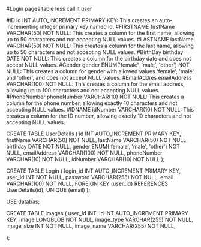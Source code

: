 #Login pages table less call it user

#ID
id INT AUTO_INCREMENT PRIMARY KEY: This creates an auto-incrementing integer primary key named id.
#FIRSTNAME
firstName VARCHAR(50) NOT NULL: This creates a column for the first name, allowing up to 50 characters and not accepting NULL values.
#LASTNAME
lastName VARCHAR(50) NOT NULL: This creates a column for the last name, allowing up to 50 characters and not accepting NULL values.
#BirthDay
birthday DATE NOT NULL: This creates a column for the birthday date and does not accept NULL values.
#Gender
gender ENUM('female', 'male', 'other') NOT NULL: This creates a column for gender with allowed values 'female', 'male', and 'other', and does not accept NULL values.
#EmailAddres
emailAddress VARCHAR(100) NOT NULL: This creates a column for the email address, allowing up to 100 characters and not accepting NULL values.
#PhoneNumber
phoneNumber VARCHAR(10) NOT NULL: This creates a column for the phone number, allowing exactly 10 characters and not accepting NULL values.
#IDNAME
idNumber VARCHAR(10) NOT NULL: This creates a column for the ID number, allowing exactly 10 characters and not accepting NULL values.

CREATE TABLE UserDetails (
    id INT AUTO_INCREMENT PRIMARY KEY,
    firstName VARCHAR(50) NOT NULL,
    lastName VARCHAR(50) NOT NULL,
    birthday DATE NOT NULL,
    gender ENUM('female', 'male', 'other') NOT NULL,
    emailAddress VARCHAR(100) NOT NULL,
    phoneNumber VARCHAR(10) NOT NULL,
    idNumber VARCHAR(10) NOT NULL
);

CREATE TABLE Login (
    login_id INT AUTO_INCREMENT PRIMARY KEY,
    user_id INT NOT NULL,
    password VARCHAR(255) NOT NULL,
    email VARCHAR(100) NOT NULL,
    FOREIGN KEY (user_id) REFERENCES UserDetails(id),
    UNIQUE (email)
);



USE databas;

CREATE TABLE images (
    user_id INT,
    id INT AUTO_INCREMENT PRIMARY KEY,
    image LONGBLOB NOT NULL,
    image_type VARCHAR(255) NOT NULL,
    image_size INT NOT NULL,
    image_name VARCHAR(255) NOT NULL,

);

